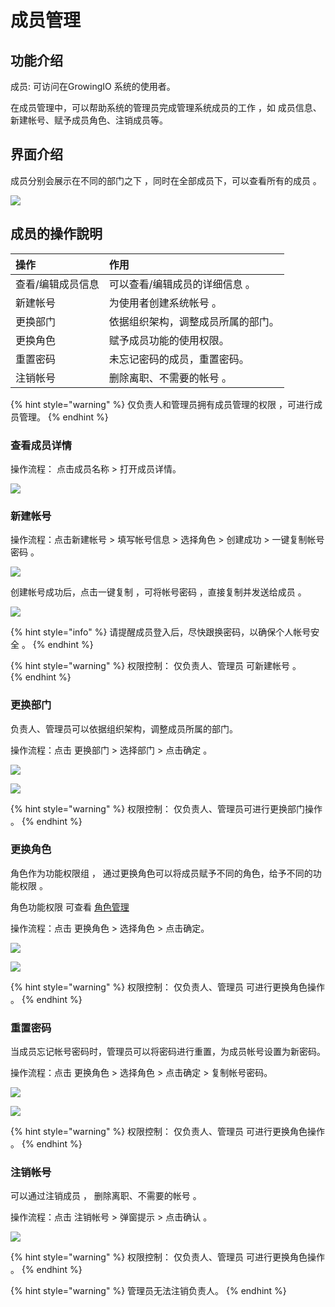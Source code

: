# 成员管理

## 功能介绍

成员: 可访问在GrowingIO 系统的使用者。

在成员管理中，可以帮助系统的管理员完成管理系统成员的工作 ，如 成员信息、新建帐号、赋予成员角色、注销成员等。



## 界面介绍

成员分别会展示在不同的部门之下 ，同时在全部成员下，可以查看所有的成员 。 

![](../../.gitbook/assets/ying-mu-jie-tu-20200703-xia-wu-2.07.05.png)

## 成员的操作說明 

| 操作 | 作用 |
| :--- | :--- |
| 查看/编辑成员信息 | 可以查看/编辑成员的详细信息 。 |
| 新建帐号 | 为使用者创建系统帐号 。 |
| 更换部门 | 依据组织架构，调整成员所属的部门。 |
| 更换角色 | 赋予成员功能的使用权限。 |
| 重置密码 | 未忘记密码的成员，重置密码。 |
| 注销帐号 | 删除离职、不需要的帐号 。 |

{% hint style="warning" %}
仅负责人和管理员拥有成员管理的权限 ，可进行成员管理。
{% endhint %}

### 

### 查看成员详情

操作流程： 点击成员名称 &gt;  打开成员详情。

![](../../.gitbook/assets/ying-mu-jie-tu-20200703-xia-wu-2.07.34.png)

### 新建帐号

操作流程：点击新建帐号 &gt;  填写帐号信息 &gt;  选择角色 &gt;  创建成功 &gt; 一键复制帐号密码 。

![](../../.gitbook/assets/ying-mu-jie-tu-20200703-xia-wu-2.08.17.png)

创建帐号成功后，点击一键复制 ，可将帐号密码 ，直接复制并发送给成员 。 

![](../../.gitbook/assets/ying-mu-jie-tu-20200703-xia-wu-2.09.57.png)

{% hint style="info" %}
请提醒成员登入后，尽快跟换密码，以确保个人帐号安全 。
{% endhint %}

{% hint style="warning" %}
权限控制： 仅负责人、管理员 可新建帐号 。   
{% endhint %}

### 

### 更换部门

负责人、管理员可以依据组织架构，调整成员所属的部门。

操作流程：点击 更换部门 &gt;  选择部门 &gt;  点击确定  。

![](../../.gitbook/assets/ying-mu-jie-tu-20200703-xia-wu-2.10.34.png)

![](../../.gitbook/assets/ying-mu-jie-tu-20200703-xia-wu-2.10.44.png)

{% hint style="warning" %}
权限控制： 仅负责人、管理员可进行更换部门操作 。
{% endhint %}

### 

### 更换角色

角色作为功能权限组 ，  通过更换角色可以将成员赋予不同的角色，给予不同的功能权限 。 

角色功能权限 可查看 [角色管理 ](https://app.gitbook.com/@growingio/s/op/~/drafts/-MAzaH1u7s8T5QjeWsMF/v/v20200700/product-manual/sysmanage/orgmanage/jiao-se-guan-li)

操作流程：点击 更换角色 &gt;  选择角色 &gt;  点击确定。

![](../../.gitbook/assets/ying-mu-jie-tu-20200703-xia-wu-2.17.51%20%281%29.png)

![](../../.gitbook/assets/ying-mu-jie-tu-20200703-xia-wu-2.18.00.png)

{% hint style="warning" %}
权限控制： 仅负责人、管理员 可进行更换角色操作 。
{% endhint %}



### 重置密码

当成员忘记帐号密码时，管理员可以将密码进行重置，为成员帐号设置为新密码。

操作流程：点击 更换角色 &gt;  选择角色 &gt;  点击确定 &gt; 复制帐号密码。

![](../../.gitbook/assets/ying-mu-jie-tu-20200703-xia-wu-2.20.58.png)

![](../../.gitbook/assets/ying-mu-jie-tu-20200703-xia-wu-2.32.40.png)

{% hint style="warning" %}
权限控制： 仅负责人、管理员 可进行更换角色操作 。
{% endhint %}



### 注销帐号

可以通过注销成员 ，  删除离职、不需要的帐号 。

操作流程：点击 注销帐号 &gt; 弹窗提示 &gt; 点击确认 。

![](../../.gitbook/assets/ying-mu-jie-tu-20200703-xia-wu-2.33.54.png)

{% hint style="warning" %}
权限控制： 仅负责人、管理员 可进行更换角色操作 。
{% endhint %}

{% hint style="warning" %}
管理员无法注销负责人。
{% endhint %}



